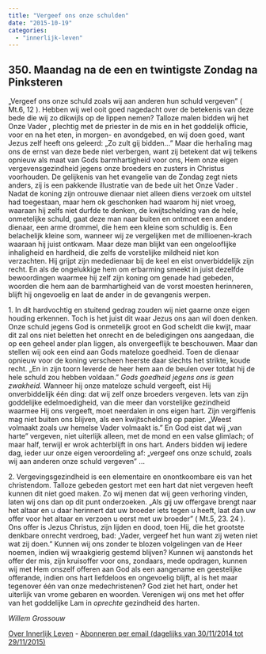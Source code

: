 ```yaml
---
title: "Vergeef ons onze schulden"
date: "2015-10-19"
categories: 
  - "innerlijk-leven"
---
```


## 350\. Maandag na de een en twintigste Zondag na Pinksteren

„Vergeef ons onze schuld zoals wij aan anderen hun schuld vergeven” ( Mt.6, 12 ). Hebben wij wel ooit goed nagedacht over de betekenis van deze bede die wij zo dikwijls op de lippen nemen? Talloze malen bidden wij het Onze Vader , plechtig met de priester in de mis en in het goddelijk officie, voor en na het eten, in morgen- en avondgebed, en wij doen goed, want Jezus zelf heeft ons geleerd: „Zo zult gij bidden…” Maar die herhaling mag ons de ernst van deze bede niet verbergen, want zij betekent dat wij telkens opnieuw als maat van Gods barmhartigheid voor ons, Hem onze eigen vergevensgezindheid jegens onze broeders en zusters in Christus voorhouden. De gelijkenis van het evangelie van de Zondag zegt niets anders, zij is een pakkende illustratie van de bede uit het Onze Vader . Nadat de koning zijn ontrouwe dienaar niet alleen diens verzoek om uitstel had toegestaan, maar hem ok geschonken had waarom hij niet vroeg, waaraan hij zelfs niet durfde te denken, de kwijtschelding van de hele, onmetelijke schuld, gaat deze man naar buiten en ontmoet een andere dienaar, een arme drommel, die hem een kleine som schuldig is. Een belachelijk kleine som, wanneer wij ze vergelijken met de millioenen-krach waaraan hij juist ontkwam. Maar deze man blijkt van een ongelooflijke inhaligheid en hardheid, die zelfs de vorstelijke mildheid niet kon verzachten. Hij grijpt zijn mededienaar bij de keel en eist onverbiddelijk zijn recht. En als de ongelukkige hem om erbarming smeekt in juist dezelfde bewoordingen waarmee hij zelf zijn koning om genade had gebeden, woorden die hem aan de barmhartigheid van de vorst moesten herinneren, blijft hij ongevoelig en laat de ander in de gevangenis werpen.

1\. In dit hardvochtig en stuitend gedrag zouden wij niet gaarne onze eigen houding erkennen. Toch is het juist dit waar Jezus ons aan wil doen denken. Onze schuld jegens God is onmetelijk groot en God scheldt die kwijt, maar dit zal ons niet beletten het onrecht en de beledigingen ons aangedaan, die op een geheel ander plan liggen, als onvergeeflijk te beschouwen. Maar dan stellen wij ook een eind aan Gods mateloze goedheid. Toen de dienaar opnieuw voor de koning verscheen heerste daar slechts het strikte, koude recht. „En in zijn toorn leverde de heer hem aan de beulen over totdat hij de hele schuld zou hebben voldaan.” _Gods goedheid jegens ons is geen zwakheid._ Wanneer hij onze mateloze schuld vergeeft, eist Hij onverbiddelijk één ding: dat wij zelf onze broeders vergeven. Iets van zijn goddelijke edelmoedigheid, van die meer dan vorstelijke gezindheid waarmee Hij ons vergeeft, moet neerdalen in ons eigen hart. Zijn vergiffenis mag niet buiten ons blijven, als een kwijtschelding op papier. „Weest volmaakt zoals uw hemelse Vader volmaakt is.” En God eist dat wij „van harte” vergeven, niet uiterlijk alleen, met de mond en een valse glimlach; of maar half, terwijl er wrok achterblijft in ons hart. Anders bidden wij iedere dag, ieder uur onze eigen veroordeling af: „vergeef ons onze schuld, zoals wij aan anderen onze schuld vergeven” …

2\. Vergevingsgezindheid is een elementaire en onontkoombare eis van het christendom. Talloze gebeden gestort met een hart dat niet vergeven heeft kunnen dit niet goed maken. Zo wij menen dat wij geen verhoring vinden, laten wij ons dan op dit punt onderzoeken. „Als gij uw offergave brengt naar het altaar en u daar herinnert dat uw broeder iets tegen u heeft, laat dan uw offer voor het altaar en verzoen u eerst met uw broeder” ( Mt.5, 23. 24 ). Ons offer is Jezus Christus, zijn lijden en dood, toen Hij, die het grootste denkbare onrecht verdroeg, bad: „Vader, vergeef het hun want zij weten niet wat zij doen.” Kunnen wij ons zonder te blozen volgelingen van de Heer noemen, indien wij wraakgierig gestemd blijven? Kunnen wij aanstonds het offer der mis, zijn kruisoffer voor ons, zondaars, mede opdragen, kunnen wij met Hem onszelf offeren aan God als een aangename en geestelijke offerande, indien ons hart liefdeloos en ongevoelig blijft, al is het maar tegenover één van onze medechristenen? God ziet het hart, onder het uiterlijk van vrome gebaren en woorden. Verenigen wij ons met het offer van het goddelijke Lam in _oprechte_ gezindheid des harten.

_Willem Grossouw_

[Over Innerlijk Leven](/blog/een-jaar-lang-innerlijk-leven-op-geloven-leren/) - [Abonneren per email (dagelijks van 30/11/2014 tot 29/11/2015)](http://eepurl.com/9P3DT)
